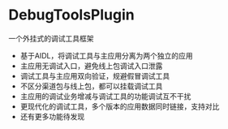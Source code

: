 # DebugToolsPlugin
一个外挂式的调试工具框架

* 基于AIDL，将调试工具与主应用分离为两个独立的应用
* 主应用无调试入口，避免线上包调试入口泄露
* 调试工具与主应用双向验证，规避假冒调试工具
* 不区分渠道包与线上包，都可以挂载调试工具
* 主应用的调试业务增减与调试工具的功能调试互不干扰
* 更现代化的调试工具，多个版本的应用数据同时链接，支持对比
* 还有更多功能待发现
